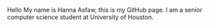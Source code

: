 Hello My name is Hanna Asfaw, this is my GitHub page. I am a senior computer science student at University of Houston. 
